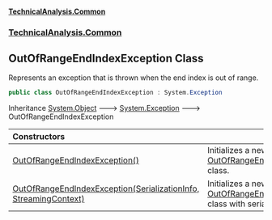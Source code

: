 #### [TechnicalAnalysis.Common](TechnicalAnalysis.Common.md 'TechnicalAnalysis.Common')
### [TechnicalAnalysis.Common](TechnicalAnalysis.Common.md#TechnicalAnalysis.Common 'TechnicalAnalysis.Common')

## OutOfRangeEndIndexException Class

Represents an exception that is thrown when the end index is out of range.

```csharp
public class OutOfRangeEndIndexException : System.Exception
```

Inheritance [System.Object](https://docs.microsoft.com/en-us/dotnet/api/System.Object 'System.Object') &#129106; [System.Exception](https://docs.microsoft.com/en-us/dotnet/api/System.Exception 'System.Exception') &#129106; OutOfRangeEndIndexException

| Constructors | |
| :--- | :--- |
| [OutOfRangeEndIndexException()](OutOfRangeEndIndexException.OutOfRangeEndIndexException().md 'TechnicalAnalysis.Common.OutOfRangeEndIndexException.OutOfRangeEndIndexException()') | Initializes a new instance of the [OutOfRangeEndIndexException](OutOfRangeEndIndexException.md 'TechnicalAnalysis.Common.OutOfRangeEndIndexException') class. |
| [OutOfRangeEndIndexException(SerializationInfo, StreamingContext)](OutOfRangeEndIndexException.OutOfRangeEndIndexException(SerializationInfo,StreamingContext).md 'TechnicalAnalysis.Common.OutOfRangeEndIndexException.OutOfRangeEndIndexException(System.Runtime.Serialization.SerializationInfo, System.Runtime.Serialization.StreamingContext)') | Initializes a new instance of the [OutOfRangeEndIndexException](OutOfRangeEndIndexException.md 'TechnicalAnalysis.Common.OutOfRangeEndIndexException') class with serialized data. |
